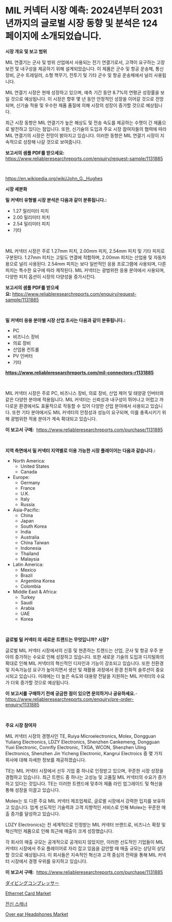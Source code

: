 <p><h1>MIL 커넥터 시장 예측: 2024년부터 2031년까지의 글로벌 시장 동향 및 분석은 124 페이지에 소개되었습니다.</h1></p><p><strong>시장 개요 및 보고 범위</strong></p>
<p><p>MIL 연결기는 군사 및 방위 산업에서 사용되는 전기 연결기로서, 고객이 요구하는 고장 보전 및 내구성을 제공하기 위해 설계되었습니다. 이 제품은 군수 및 항공 운송체, 통신 장비, 군수 트레일러, 소형 핵무기, 전투기 및 기타 군수 및 항공 운송체에서 널리 사용됩니다.</p><p>MIL 연결기 시장은 현재 성장하고 있으며, 예측 기간 동안 8.7%의 연평균 성장률을 보일 것으로 예상됩니다. 이 시장은 향후 몇 년 동안 안정적인 성장을 이어갈 것으로 전망되며, 신기술 적용 및 우수한 제품 품질에 의해 시장의 성장이 증가할 것으로 예상됩니다.</p><p>최근 시장 동향은 MIL 연결기가 높은 해상도 및 전송 속도를 제공하는 수명이 긴 제품으로 발전하고 있다는 점입니다. 또한, 신기술의 도입과 주요 시장 참여자들의 협력에 따라 MIL 연결기의 시장은 전망이 밝아지고 있습니다. 이러한 동향은 MIL 연결기 시장이 지속적으로 성장해 나갈 것으로 보여줍니다.</p></p>
<p><strong>보고서의 샘플 PDF를 받으세요:</strong> <a href="https://www.reliableresearchreports.com/enquiry/request-sample/1131885">https://www.reliableresearchreports.com/enquiry/request-sample/1131885</a></p>
<p>&nbsp;</p>
<p><a href="https://en.wikipedia.org/wiki/John_G._Hughes">https://en.wikipedia.org/wiki/John_G._Hughes</a></p>
<p><strong>시장 세분화</strong></p>
<p><strong>밀 커넥터 유형별 시장 분석은 다음과 같이 분류됩니다.:</strong></p>
<p><ul><li>1.27 밀리미터 피치</li><li>2.00 밀리미터 피치</li><li>2.54 밀리미터 피치</li><li>기타</li></ul></p>
<p>&nbsp;</p>
<p><p>MIL 커넥터 시장은 주로 1.27mm 피치, 2.00mm 피치, 2.54mm 피치 및 기타 피치로 구분된다. 1.27mm 피치는 고밀도 연결에 적합하며, 2.00mm 피치는 산업용 및 자동차용으로 널리 사용된다. 2.54mm 피치는 보다 일반적인 응용 프로그램에 사용되며, 다른 피치는 특수한 요구에 따라 제작된다. MIL 커넥터는 광범위한 응용 분야에서 사용되며, 다양한 피치 옵션이 시장의 다양성을 증가시킨다.</p></p>
<p><strong>보고서의 샘플 PDF를 받으세요:</strong>&nbsp;<a href="https://www.reliableresearchreports.com/enquiry/request-sample/1131885">https://www.reliableresearchreports.com/enquiry/request-sample/1131885</a></p>
<p>&nbsp;</p>
<p><strong> 밀 커넥터 응용 분야별 시장 산업 조사는 다음과 같이 분류됩니다.:</strong></p>
<p><ul><li>PC</li><li>비즈니스 장비</li><li>의료 장비</li><li>산업용 컨트롤</li><li>PV 인버터</li><li>기타</li></ul></p>
<p><strong><a href="https://www.reliableresearchreports.com/mil-connectors-r1131885">https://www.reliableresearchreports.com/mil-connectors-r1131885</a></strong></p>
<p>&nbsp;</p>
<p><p>MIL 커넥터 시장은 주로 PC, 비즈니스 장비, 의료 장비, 산업 제어 및 태양광 인버터와 같은 다양한 분야에 적용됩니다. MIL 커넥터는 신뢰성과 내구성이 뛰어나고 어렵고 까다로운 환경에서도 효율적으로 작동할 수 있어 다양한 산업 분야에서 사용되고 있습니다. 또한 기타 분야에서도 MIL 커넥터의 안정성과 성능이 요구되며, 이를 충족시키기 위해 광범위한 적용 분야가 계속 확대되고 있습니다.</p></p>
<p><strong>이 보고서 구매:</strong>&nbsp; <a href="https://www.reliableresearchreports.com/purchase/1131885">https://www.reliableresearchreports.com/purchase/1131885</a></p>
<p>&nbsp;</p>
<p><strong>지역 측면에서 밀 커넥터 지역별로 이용 가능한 시장 플레이어는 다음과 같습니다.:</strong></p>
<p><ul>
    <li>
        North America:
        <ul>
            <li>United States</li>
            <li>Canada</li>
        </ul>
    </li>
    <li>
        Europe:
        <ul>
            <li>Germany</li>
            <li>France</li>
            <li>U.K.</li>
            <li>Italy</li>
            <li>Russia</li>
        </ul>
    </li>
    <li>
        Asia-Pacific:
        <ul>
            <li>China</li>
            <li>Japan</li>
            <li>South Korea</li>
            <li>India</li>
            <li>Australia</li>
            <li>China Taiwan</li>
            <li>Indonesia</li>
            <li>Thailand</li>
            <li>Malaysia</li>
        </ul>
    </li>
    <li>
        Latin America:
        <ul>
            <li>Mexico</li>
            <li>Brazil</li>
            <li>Argentina Korea</li>
            <li>Colombia</li>
        </ul>
    </li>
    <li>
        Middle East & Africa:
        <ul>
            <li>Turkey</li>
            <li>Saudi</li>
            <li>Arabia</li>
            <li>UAE</li>
            <li>Korea</li>
        </ul>
    </li>
    </ul></p>
<p>&nbsp;</p>
<p><strong>글로벌 밀 커넥터 의 새로운 트렌드는 무엇입니까? 시장?</strong></p>
<p><p>글로벌 MIL 커넥터 시장에서의 신흥 및 현존하는 트렌드는 산업, 군사 및 항공 우주 분야의 증가하는 수요로 인해 성장하고 있습니다. 또한 새로운 기술의 도입과 디지털화의 확대로 인해 MIL 커넥터의 혁신적인 디자인과 기능이 강조되고 있습니다. 또한 친환경 및 지속가능성 요구가 높아지면서 생산 및 재활용 과정에서 환경 친화적 솔루션이 중요시되고 있습니다. 미래에는 더 높은 속도와 대용량 전달을 지원하는 MIL 커넥터의 수요가 더욱 증가할 것으로 예상됩니다.</p></p>
<p><strong>이 보고서를 구매하기 전에 궁금한 점이 있으면 문의하거나 공유하세요.</strong>- <a href="https://www.reliableresearchreports.com/enquiry/pre-order-enquiry/1131885">https://www.reliableresearchreports.com/enquiry/pre-order-enquiry/1131885</a></p>
<p>&nbsp;</p>
<p><strong>주요 시장 참여자</strong></p>
<p><p>MIL 커넥터 시장의 경쟁사인 TE, Ruiya Microelectronics, Molex, Dongguan Yuliang Electronics, LDZY Electronics, Shenzhen Cankemeng, Dongguan Yuxi Electronic, Connfly Electronic, TXGA, WCON, Shenzhen Uling Electronics, Shenzhen Jin Yicheng Electronic, Kangrui Electroics 중 몇 가지 회사에 대해 자세한 정보를 제공하겠습니다.</p><p>TE는 MIL 커넥터 시장에서 선두 기업 중 하나로 인정받고 있으며, 꾸준한 시장 성장을 경험하고 있습니다. 최근 트렌드 중 하나는 고성능 및 고품질 MIL 커넥터의 수요가 증가하고 있다는 것입니다. TE는 이러한 트렌드에 맞추어 제품 라인 업그레이드 및 혁신을 통해 성장을 이끌고 있습니다.</p><p>Molex는 또 다른 주요 MIL 커넥터 제조업체로, 글로벌 시장에서 강력한 입지를 보유하고 있습니다. 업계 선도적인 기술력과 고객 지향적인 서비스로 인해 Molex는 꾸준한 매출 증가를 달성하고 있습니다.</p><p>LDZY Electronics는 전 세계적으로 인정받는 MIL 커넥터 브랜드로, 비즈니스 확장 및 혁신적인 제품으로 인해 최근에 매출이 크게 성장했습니다.</p><p>각 회사의 매출 규모는 공개적으로 공개되지 않았지만, 이러한 선도적인 기업들이 MIL 커넥터 시장에서 주요 플레이어로 자리 잡고 있음을 감안할 때 매출 규모는 상당히 상당할 것으로 예상됩니다. 이 회사들은 지속적인 혁신과 고객 중심의 전략을 통해 MIL 커넥터 시장에서 경쟁 우위를 유지하고 있습니다.</p></p>
<p><strong>이 보고서 구매:</strong>&nbsp;&nbsp;<a href="https://www.reliableresearchreports.com/purchase/1131885">https://www.reliableresearchreports.com/purchase/1131885</a></p>
<p><p><a href="https://medium.com/@novastamm2023/%E3%83%80%E3%82%A4%E3%83%93%E3%83%B3%E3%82%B0%E3%82%B3%E3%83%B3%E3%83%97%E3%83%AC%E3%83%83%E3%82%B5%E3%83%BC%E5%B8%82%E5%A0%B4%E5%B1%95%E6%9C%9B-%E5%AE%8C%E5%85%A8%E3%81%AA%E7%94%A3%E6%A5%AD%E5%88%86%E6%9E%90-2024%E5%B9%B4%E3%81%8B%E3%82%892031%E5%B9%B4%E3%81%BE%E3%81%A7-a909d79bcb70">ダイビングコンプレッサー</a></p><p><a href="https://medium.com/@stephaniewynterk14/global-ethernet-card-industry-types-applications-market-players-regional-growth-analysis-and-43c8da0f8ea3">Ethernet Card Market</a></p><p><a href="https://github.com/sougarounis/Market-Research-Report-List-5/blob/main/596875938376.md">전신 스캐너</a></p><p><a href="https://medium.com/@stephaniewynterk14/over-ear-headphones-market-emerging-trends-and-future-prospects-for-period-from-2024-to-2031-d2a7aaff6acc">Over ear Headphones Market</a></p></p>